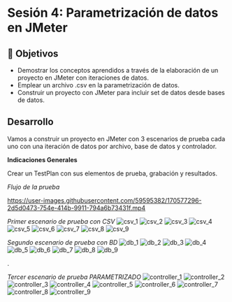 # Sesión 4: Parametrización de datos en JMeter

## :dart: Objetivos

- Demostrar los conceptos aprendidos a través de la elaboración de un proyecto en JMeter con iteraciones de datos.
- Emplear un archivo .csv en la parametrización de datos.
- Construir un proyecto con JMeter para incluir set de datos desde bases de datos.


## Desarrollo

Vamos a construir un proyecto en JMeter con 3 escenarios de prueba cada uno con una iteración de datos por archivo, base de datos y controlador.

**Indicaciones Generales**

Crear un TestPlan con sus elementos de prueba, grabación y resultados.

*Flujo de la prueba*


https://user-images.githubusercontent.com/59595382/170577296-2d5d0473-754e-414b-9911-794a6b73431f.mp4


*Primer escenario de prueba con CSV*
 ![csv_1](https://user-images.githubusercontent.com/59595382/170576432-3c105e06-796c-478c-ad64-a77342506856.PNG)
 ![csv_2](https://user-images.githubusercontent.com/59595382/170576606-acb480a9-aedb-4087-863a-adb54ccbaab2.PNG)
 ![csv_3](https://user-images.githubusercontent.com/59595382/170576618-4b07cec9-684a-496f-bc6e-d62a81ac16e6.PNG)
 ![csv_4](https://user-images.githubusercontent.com/59595382/170576644-c3a92c6a-3b8b-4859-9b67-3ed44df954dc.PNG)
 ![csv_5](https://user-images.githubusercontent.com/59595382/170576711-9d4dcfea-4263-4b04-84bb-a6fef0a049a8.PNG)
 ![csv_6](https://user-images.githubusercontent.com/59595382/170576716-37da4501-c596-482e-ab9d-8e75a83cb61e.PNG)
 ![csv_7](https://user-images.githubusercontent.com/59595382/170576731-a287db1f-932b-4375-a6e1-e1a2a470fe4e.PNG)
 ![csv_8](https://user-images.githubusercontent.com/59595382/170576746-a80097e8-5a28-4eb4-9b91-f0b54cefe063.PNG)
 ![csv_9](https://user-images.githubusercontent.com/59595382/170576757-b7a71c54-d2cf-45af-b446-b9dfb806dc45.PNG)



*Segundo escenario de prueba con BD*
![db_1](https://user-images.githubusercontent.com/59595382/170576927-0815221b-2a41-4bc2-9672-6608cee77a07.PNG)
![db_2](https://user-images.githubusercontent.com/59595382/170576944-6ecacd35-0bae-42b8-af58-0a791fdf449b.PNG)
![db_3](https://user-images.githubusercontent.com/59595382/170576953-feddf1c6-a824-4950-9a36-203d75958253.PNG)
![db_4](https://user-images.githubusercontent.com/59595382/170576957-d6ab7bee-f2a1-4b5b-ba8f-e51177e43295.PNG)
![db_5](https://user-images.githubusercontent.com/59595382/170576965-fdcf0f8c-c48a-4f2c-8745-3b306fec77ac.PNG)
![db_6](https://user-images.githubusercontent.com/59595382/170576975-45668aa7-dfd9-4013-badb-d90b7a811dea.PNG)
![db_7](https://user-images.githubusercontent.com/59595382/170576991-fabcc03d-9f4e-42c6-9d9f-9e7624be517c.PNG)
![db_8](https://user-images.githubusercontent.com/59595382/170576998-a3616734-f04c-4c9f-a51d-0efbd5c77581.PNG)
![db_9](https://user-images.githubusercontent.com/59595382/170577008-fe37366f-4c5e-4fd3-ac48-ba5553e43a80.PNG)


.

*Tercer escenario de prueba PARAMETRIZADO*
![controller_1](https://user-images.githubusercontent.com/59595382/170581470-91fee62c-e1a5-463b-ba42-110ae822f88e.PNG)
![controller_2](https://user-images.githubusercontent.com/59595382/170581710-0fb515d6-bc9c-44a0-8b79-00946bd1e8c2.PNG)
![controller_3](https://user-images.githubusercontent.com/59595382/170581723-efb4ed59-3cd5-4a7f-8854-7e1c2c6b1261.PNG)
![controller_4](https://user-images.githubusercontent.com/59595382/170581737-7045432c-20b0-48c5-b87a-a5c2c7e1e5a8.PNG)
![controller_5](https://user-images.githubusercontent.com/59595382/170581748-be1d4e45-f83c-4378-b1d1-249485fcdc6d.PNG)
![controller_6](https://user-images.githubusercontent.com/59595382/170582062-a8dcec07-faa3-4f61-b8cb-82bfcf401b8b.PNG)
![controller_7](https://user-images.githubusercontent.com/59595382/170582251-4a18dcc1-4f5e-4f8d-80e8-c800196e5e4c.PNG)
![controller_8](https://user-images.githubusercontent.com/59595382/170582269-2f1c4de5-8852-48db-a6ce-5f5e0c81d9c2.PNG)
![controller_9](https://user-images.githubusercontent.com/59595382/170582294-f0c0a4eb-691d-41c5-bac8-30ddbe57904e.PNG)


